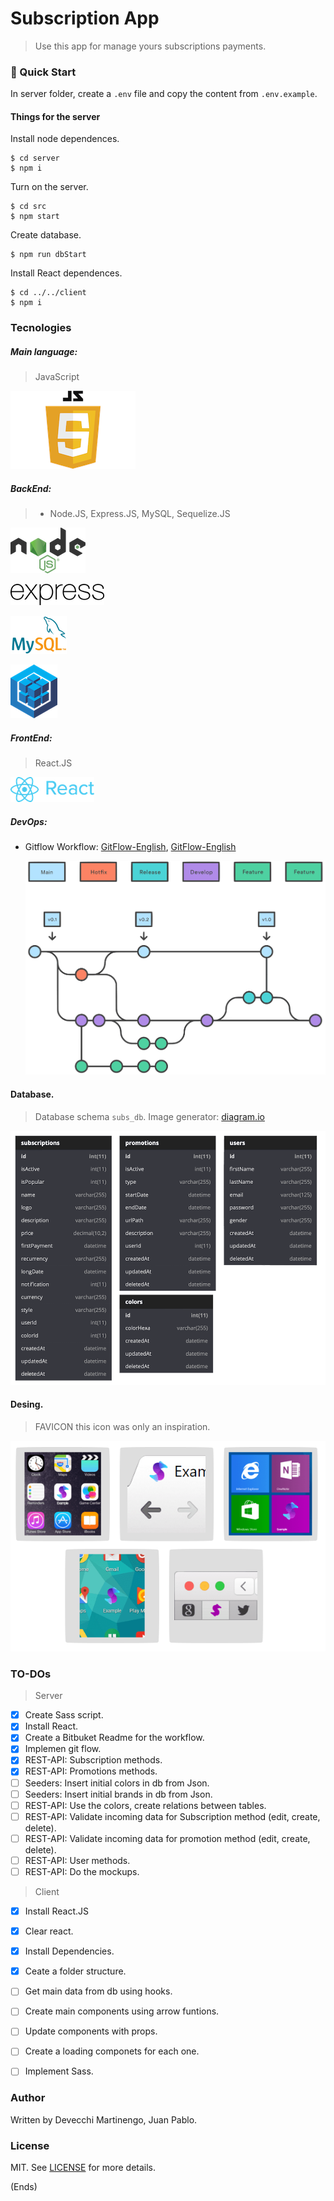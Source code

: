 # Subscription App

> Use this app for manage yours subscriptions payments.

### 🚀 Quick Start

In server folder, create a `.env` file and copy the content from `.env.example`.

#### Things for the server

Install node dependences.

```shell
$ cd server
$ npm i
```

Turn on the server.

```shell
$ cd src
$ npm start
```

Create database.

```shell
$ npm run dbStart
```

Install React dependences.

```shell
$ cd ../../client
$ npm i
```

### Tecnologies

##### Main language:

> JavaScript

![javascript_logo](../Images_docs/javascript_logo.png)

##### BackEnd:

> - Node.JS, Express.JS, MySQL, Sequelize.JS

![Node logo](../Images_docs/node_logo.png)

![Express logo](../Images_docs/express_logo.png)

![MySQL logo](../Images_docs/mysql_logo.png)

![Sequelize logo](../Images_docs/sequelize_logo.png)

##### FrontEnd:

> React.JS

![React logo](../Images_docs/react_logo.png)

##### DevOps:

- Gitflow Workflow: [GitFlow-English](./GitFlow-English.md), [GitFlow-English](./GitFlow-English.md)

  ![Flujo de trabajo de Git flow](../Images_docs/Flujo-de-trabajo-de-Git-flow.png)

#### Database.

> Database schema `subs_db`. Image generator: [diagram.io](https://dbdiagram.io)

![db_schema](../Images_docs/db_schema.png)

#### Desing.
> FAVICON this icon was only an inspiration. 

![favicon](../Images_docs/favico.png)

### TO-DOs
> Server
- [x] Create Sass script.
- [x] Install React.
- [x] Create a Bitbuket Readme for the workflow.
- [x] Implemen git flow.
- [x] REST-API: Subscription methods.
- [x] REST-API: Promotions methods.
- [ ] Seeders: Insert initial colors in db from Json.
- [ ] Seeders: Insert initial brands in db from Json.
- [ ] REST-API: Use the colors, create relations between tables.
- [ ] REST-API: Validate incoming data for Subscription method (edit, create, delete).
- [ ] REST-API: Validate incoming data for promotion method (edit, create, delete).
- [ ] REST-API: User methods.
- [ ] REST-API: Do the mockups.

> Client
- [x] Install React.JS
- [x] Clear react.
- [x] Install Dependencies.
- [x] Ceate a folder structure.
- [ ] Get main data from db using hooks.
- [ ] Create main components using arrow funtions.
- [ ] Update components with props.
- [ ] Create a loading componets for each one.
- [ ] Implement Sass.


### Author

Written by Devecchi Martinengo, Juan Pablo.

### License

MIT. See [LICENSE](server/LICENSE) for more details.

(Ends)